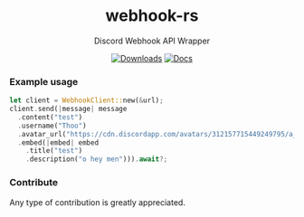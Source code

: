 <div align="center">

# webhook-rs

Discord Webhook API Wrapper

[![Downloads](https://img.shields.io/crates/d/webhook)](https://github.com/thoo0224/Gifski.Net/releases/latest) [![Docs](https://img.shields.io/badge/docs-online-5023dd.svg?style=flat-square)](https://docs.rs/webhook/latest/webhook/)
</div>

### Example usage
```rust
let client = WebhookClient::new(&url);
client.send(|message| message
  .content("test")
  .username("Thoo")
  .avatar_url("https://cdn.discordapp.com/avatars/312157715449249795/a_b8b3b0c35f3dee2b6586a0dd58697e29.png")
  .embed(|embed| embed
    .title("test")
    .description("o hey men"))).await?;
```

### Contribute
Any type of contribution is greatly appreciated.
